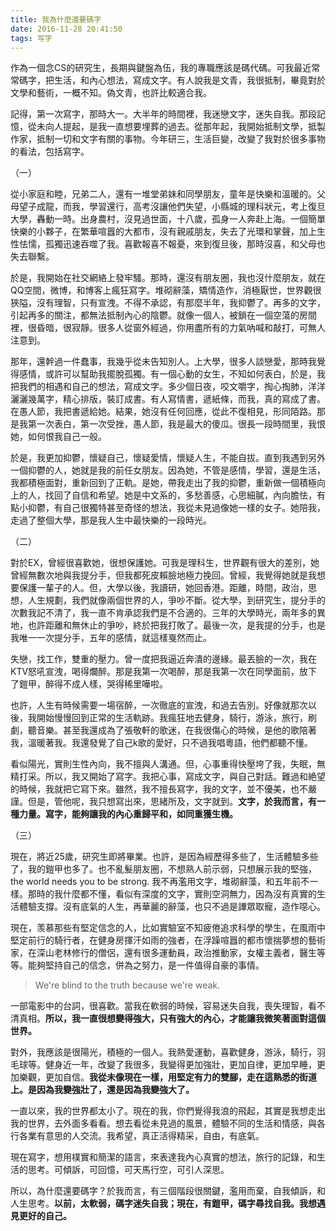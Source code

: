 ```yaml
---
title: 我為什麼還要碼字
date: 2016-11-28 20:41:50
tags: 写字
---
```


作為一個念CS的研究生，長期與鍵盤為伍，我的專職應該是碼代碼。可我最近常常碼字，把生活，和內心想法，寫成文字。有人說我是文青，我很抵制，畢竟對於文學和藝術，一概不知。偽文青，也許比較適合我。

記得，第一次寫字，那時大一。大半年的時間裡，我迷戀文字，迷失自我。那段記憶，從未向人提起，是我一直想要埋葬的過去。從那年起，我開始抵制文學，抵製作家，抵制一切和文字有關的事物。今年研三，生活巨變，改變了我對於很多事物的看法，包括寫字。

（一）

從小家庭和睦，兄弟二人，還有一堆堂弟妹和同學朋友，童年是快樂和溫暖的。父母望子成龍，而我，學習還行，高考沒讓他們失望，小縣城的理科狀元，考上復旦大學，轟動一時。出身農村，沒見過世面，十八歲，孤身一人奔赴上海。一個簡單快樂的小夥子，在繁華喧囂的大都市，沒有親戚朋友，失去了光環和掌聲，加上生性怯懦，孤獨迅速吞噬了我。喜歡報喜不報憂，來到復旦後，那時沒喜，和父母也失去聯繫。

於是，我開始在社交網絡上發牢騷。那時，還沒有朋友圈，我也沒什麼朋友，就在QQ空間，微博，和博客上瘋狂寫字。堆砌辭藻，矯情造作，消極厭世，世界觀很狹隘，沒有理智，只有宣洩。不得不承認，有那麼半年，我抑鬱了。再多的文字，引起再多的關注，都無法抵制內心的陰鬱。就像一個人，被鎖在一個空蕩的房間裡，很昏暗，很寂靜。很多人從窗外經過，你用盡所有的力氣吶喊和敲打，可無人注意到。

<!-- more -->

那年，還幹過一件蠢事，我幾乎從未告知別人。上大學，很多人談戀愛，那時我覺得感情，或許可以幫助我擺脫孤獨。有一個心動的女生，不知如何表白，於是，我把我們的相遇和自己的想法，寫成文字。多少個日夜，咬文嚼字，掏心掏肺，洋洋灑灑幾萬字，精心排版，裝訂成書。有人寫情書，遞紙條，而我，真的寫成了書。在愚人節，我把書遞給她。結果，她沒有任何回應，從此不復相見，形同陌路。那是我第一次表白，第一次受挫，愚人節，我是最大的傻瓜。很長一段時間里，我恨她，如何恨我自己一般。

於是，我更加抑鬱，懷疑自己，懷疑愛情，懷疑人生，不能自拔。直到我遇到另外一個抑鬱的人，她就是我的前任女朋友。因為她，不管是感情，學習，還是生活，我都積極面對，重新回到了正軌。是她，帶我走出了我的抑鬱，重新做一個積極向上的人，找回了自信和希望。她是中文系的，多愁善感，心思細膩，內向膽怯，有點小抑鬱，有自己很獨特甚至奇怪的想法，我從未見過像她一樣的女子。她陪我，走過了整個大學，那是我人生中最快樂的一段時光。

（二）

對於EX，曾經很喜歡她，很想保護她。可我是理科生，世界觀有很大的差別，她曾經無數次地與我提分手，但我都死皮賴臉地極力挽回。曾經，我覺得她就是我想要保護一輩子的人。但，大學以後，我讀研，她回香港。距離，時間，政治，思想，人生規劃，我們就像兩個世界的人，爭吵不斷。從大學，到研究生，提分手的次數我記不清了，我一直不肯承認我們是不合適的。三年的大學時光，兩年多的異地，也許距離和無休止的爭吵，終於把我打敗了。最後一次，是我提的分手，也是我唯一一次提分手，五年的感情，就這樣戛然而止。

失戀，找工作，雙重的壓力。曾一度把我逼近奔潰的邊緣。最丟臉的一次，我在KTV怒吼宣洩，喝得爛醉。那是我第一次喝醉，那是我第一次在同學面前，放下了鎧甲，醉得不成人樣，哭得稀里嘩啦。

也許，人生有時候需要一場宿醉，一次徹底的宣洩，和過去告別。好像就那次以後，我開始慢慢回到正常的生活軌跡。我瘋狂地去健身，騎行，游泳，旅行，刷劇，聽音樂。甚至我還成為了張敬軒的歌迷，在我很傷心的時候，是他的歌陪著我，溫暖著我。我還發覺了自己k歌的愛好，只不過我唱粵語，他們都聽不懂。

看似陽光，實則生性內向，我不擅與人溝通。但，心事重得快壓垮了我，失眠，無精打采。所以，我又開始了寫字。我把心事，寫成文字，與自己對話。難過和絶望的時候，我就把它寫下來。雖然，我不擅長寫字，我的文字，並不優美，也不嚴謹。但是，管他呢，我只想寫出來，思緒所及，文字就到。**文字，於我而言，有一種力量。寫字，能夠讓我的內心重歸平和，如同重獲生機。**

（三）

現在，將近25歲，研究生即將畢業。也許，是因為經歷得多些了，生活體驗多些了，我的鎧甲也多了。也不亂髮朋友圈，不想熟人前示弱，只想展示我的堅強，the world needs you to be strong. 我不再濫用文字，堆砌辭藻，和五年前不一樣。那時的我什麼都不懂，看似有深度的文字，實則空洞無力，因為沒有真實的生活體驗支撐。沒有底氣的人生，再華麗的辭藻，也只不過是譁眾取寵，造作噁心。

現在，羡慕那些有堅定信念的人，比如實驗室不知疲倦追求科學的學生，在風雨中堅定前行的騎行者，在健身房揮汗如雨的強者，在浮躁喧囂的都市懷揣夢想的藝術家，在深山老林修行的僧侶，還有很多運動員，政治推動家，女權主義者，醫生等等。能夠堅持自己的信念，併為之努力，是一件值得自豪的事情。

> We're blind to the truth because we're weak.

一部電影中的台詞，很喜歡。當我在軟弱的時候，容易迷失自我，喪失理智，看不清真相。**所以，我一直很想變得強大，只有強大的內心，才能讓我微笑著面對這個世界。**

對外，我應該是很陽光，積極的一個人。我熱愛運動，喜歡健身，游泳，騎行，羽毛球等。健身近一年，改變了我很多，我變得更加強壯，更加自律，更加早睡，更加樂觀，更加自信。**我從未像現在一樣，用堅定有力的雙腳，走在這熟悉的街道上。是因為我變強壯了，還是因為我變強大了。**

一直以來，我的世界都太小了。現在的我，你們覺得我浪的飛起，其實是我想走出我的世界，去外面多看看。想去看從未見過的風景，體驗不同的生活和情感，與各行各業有意思的人交流。我希望，真正活得精采，自由，有底氣。

現在寫字，想用樸實和簡潔的語言，來表達我內心真實的想法，旅行的記錄，和生活的思考。可傾訴，可回憶，可天馬行空，可引人深思。

所以，為什麼還要碼字？於我而言，有三個階段很關鍵，濫用而棄，自我傾訴，和人生思考。**以前，太軟弱，碼字迷失自我；現在，有鎧甲，碼字尋找自我。我想遇見更好的自己。**
